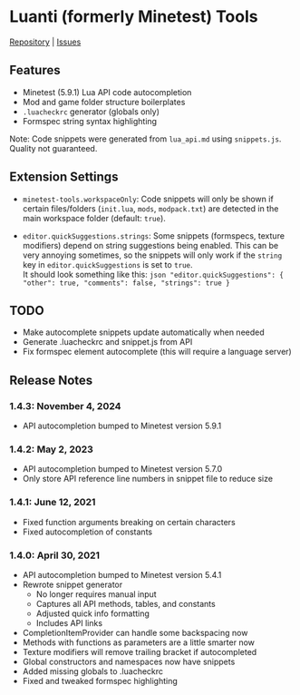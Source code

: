 # Luanti (formerly Minetest) Tools

[Repository](https://github.com/GreenXenith/minetest-tools/) | [Issues](https://github.com/GreenXenith/minetest-tools/issues/)

## Features

-   Minetest (5.9.1) Lua API code autocompletion
-   Mod and game folder structure boilerplates
-   `.luacheckrc` generator (globals only)
-   Formspec string syntax highlighting

Note: Code snippets were generated from `lua_api.md` using `snippets.js`. Quality not guaranteed.

## Extension Settings

-   `minetest-tools.workspaceOnly`: Code snippets will only be shown if certain files/folders (`init.lua`, `mods`, `modpack.txt`) are detected in the main workspace folder (default: `true`).

-   `editor.quickSuggestions.strings`: Some snippets (formspecs, texture modifiers) depend on string suggestions being enabled. This can be very annoying sometimes, so the snippets will only work if the `string` key in `editor.quickSuggestions` is set to `true`.  
     It should look something like this:
    `json
"editor.quickSuggestions": {
	"other": true,
	"comments": false,
	"strings": true
}
`

## TODO

-   Make autocomplete snippets update automatically when needed
-   Generate .luacheckrc and snippet.js from API
-   Fix formspec element autocomplete (this will require a language server)

## Release Notes

### 1.4.3: November 4, 2024

-   API autocompletion bumped to Minetest version 5.9.1

### 1.4.2: May 2, 2023

-   API autocompletion bumped to Minetest version 5.7.0
-   Only store API reference line numbers in snippet file to reduce size

### 1.4.1: June 12, 2021

-   Fixed function arguments breaking on certain characters
-   Fixed autocompletion of constants

### 1.4.0: April 30, 2021

-   API autocompletion bumped to Minetest version 5.4.1
-   Rewrote snippet generator
    -   No longer requires manual input
    -   Captures all API methods, tables, and constants
    -   Adjusted quick info formatting
    -   Includes API links
-   CompletionItemProvider can handle some backspacing now
-   Methods with functions as parameters are a little smarter now
-   Texture modifiers will remove trailing bracket if autocompleted
-   Global constructors and namespaces now have snippets
-   Added missing globals to .luacheckrc
-   Fixed and tweaked formspec highlighting
